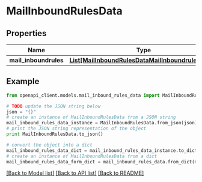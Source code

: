 # MailInboundRulesData


## Properties
Name | Type | Description | Notes
------------ | ------------- | ------------- | -------------
**mail_inboundrules** | [**List[MailInboundRulesDataMailInboundrulesInner]**](MailInboundRulesDataMailInboundrulesInner.md) |  | [optional] 

## Example

```python
from openapi_client.models.mail_inbound_rules_data import MailInboundRulesData

# TODO update the JSON string below
json = "{}"
# create an instance of MailInboundRulesData from a JSON string
mail_inbound_rules_data_instance = MailInboundRulesData.from_json(json)
# print the JSON string representation of the object
print MailInboundRulesData.to_json()

# convert the object into a dict
mail_inbound_rules_data_dict = mail_inbound_rules_data_instance.to_dict()
# create an instance of MailInboundRulesData from a dict
mail_inbound_rules_data_form_dict = mail_inbound_rules_data.from_dict(mail_inbound_rules_data_dict)
```
[[Back to Model list]](../README.md#documentation-for-models) [[Back to API list]](../README.md#documentation-for-api-endpoints) [[Back to README]](../README.md)


